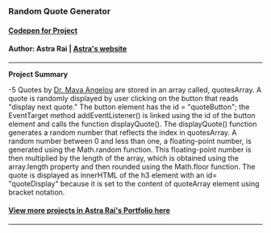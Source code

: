 
###  Random Quote Generator

#### [Codepen for Project](https://codepen.io/Astra_Rai/pen/jJXRBO)
#### Author: Astra Rai | [Astra's website](https://www.astrarai.com/)


---



**Project Summary**


-5 Quotes by [Dr. Maya Angelou](https://www.mayaangelou.com/) are stored in an array called, quotesArray. A quote is randomly displayed by user clicking on the button that reads "display next quote."  The button element has the id = "quoteButton"; the EventTarget method addEventListener() is linked using the id of the button element and calls the function displayQuote(). The displayQuote() function generates a random number that reflects the index in quotesArray. A random number between 0 and less than one, a floating-point number, is generated using the Math.random function. This floating-point number is then multiplied by the length of the array, which is obtained using the array.length property and then rounded using the Math.floor function. The quote is displayed as innerHTML of the h3 element with an id= "quoteDisplay" because it is set to the content of quoteArray element using bracket notation.



#### [View more projects in Astra Rai's Portfolio here](https://www.astrarai.com/programming-portfolio)




----




 
